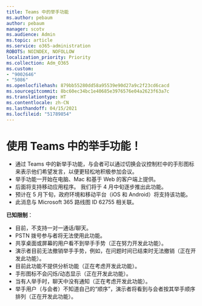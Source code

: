 ```yaml
---
title: Teams 中的举手功能
ms.author: pebaum
author: pebaum
manager: scotv
ms.audience: Admin
ms.topic: article
ms.service: o365-administration
ROBOTS: NOINDEX, NOFOLLOW
localization_priority: Priority
ms.collection: Adm_O365
ms.custom:
- "9002646"
- "5086"
ms.openlocfilehash: 879bb55280dd58a95539e90d27a9c2f23cd6cacd
ms.sourcegitcommit: 8bc60ec34bc1e40685e3976576e04a2623f63a7c
ms.translationtype: HT
ms.contentlocale: zh-CN
ms.lasthandoff: 04/15/2021
ms.locfileid: "51789854"
---
```

# <a name="raise-your-hand-in-teams"></a>使用 Teams 中的举手功能！

- 通过 Teams 中的新举手功能，与会者可以通过切换会议控制栏中的手形图标来表示他们希望发言，以便更轻松地积极参加会议。
- 举手功能一开始在电脑、Mac 和基于 Web 的客户端上提供。
- 后面将支持移动应用程序。 我们将于 4 月中旬逐步推出此功能。
- 预计在 5 月下旬，政府环境和移动平台（iOS 和 Android）将支持该功能。
- 此消息与 Microsoft 365 路线图 ID 62755 相关联。

**已知限制**：

- 目前，不支持一对一通话/聊天。
- PSTN 拨号参与者将无法使用此功能。
- 共享桌面或屏幕的用户看不到举手手势（正在努力开发此功能）。
- 演示者目前无法撤销举手手势，例如，在问题时间已结束时无法撤销（正在开发此功能）。
- 目前此功能不提供分析功能（正在考虑开发此功能）。
- 手形图标不会闪烁/动态显示（正在开发此功能）。
- 当有人举手时，聊天中没有通知（正在考虑开发此功能）。
- 举手用户（与会者）不知道自己的“顺序”，演示者将看到与会者按其举手顺序排列（正在开发此功能）。
